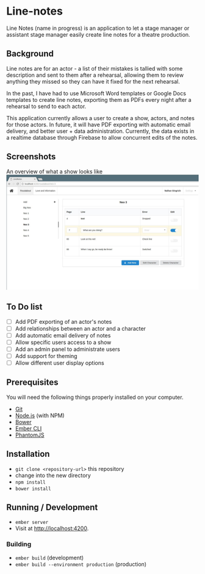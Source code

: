 # Line-notes

Line Notes (name in progress) is an application to let a stage manager or assistant stage manager easily create line notes for a theatre production.

## Background

Line notes are for an actor - a list of their mistakes is tallied with some description and sent to them after a rehearsal, allowing them to review anything they missed so they can have it fixed for the next rehearsal.

In the past, I have had to use Microsoft Word templates or Google Docs templates to create line notes, exporting them as PDFs every night after a rehearsal to send to each actor.

This application currently allows a user to create a show, actors, and notes for those actors. In future, it will have PDF exporting with automatic email delivery, and better user + data administration. Currently, the data exists in a realtime database through Firebase to allow concurrent edits of the notes.

## Screenshots

An overview of what a show looks like
![overview](https://github.com/njgingrich/line-notes/raw/master/public/assets/images/screenshots/show-detail.jpg)

## To Do list

- [ ] Add PDF exporting of an actor's notes
- [ ] Add relationships between an actor and a character
- [ ] Add automatic email delivery of notes
- [ ] Allow specific users access to a show
- [ ] Add an admin panel to administrate users
- [ ] Add support for theming
- [ ] Allow different user display options

## Prerequisites

You will need the following things properly installed on your computer.

* [Git](http://git-scm.com/)
* [Node.js](http://nodejs.org/) (with NPM)
* [Bower](http://bower.io/)
* [Ember CLI](http://ember-cli.com/)
* [PhantomJS](http://phantomjs.org/)

## Installation

* `git clone <repository-url>` this repository
* change into the new directory
* `npm install`
* `bower install`

## Running / Development

* `ember server`
* Visit at [http://localhost:4200](http://localhost:4200).

### Building

* `ember build` (development)
* `ember build --environment production` (production)
